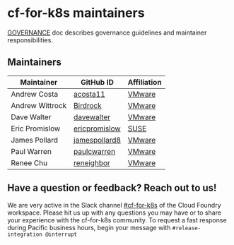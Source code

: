# cf-for-k8s maintainers

[GOVERNANCE](GOVERNANCE.md) doc describes governance guidelines and maintainer responsibilities.

## Maintainers

| Maintainer | GitHub ID | Affiliation |
| --------------- | --------- | ----------- |
| Andrew Costa | [acosta11](https://github.com/acosta11) | [VMware](https://www.github.com/vmware/) |
| Andrew Wittrock | [Birdrock](https://github.com/Birdrock) | [VMware](https://www.github.com/vmware/) |
| Dave Walter | [davewalter](https://github.com/davewalter) | [VMware](https://www.github.com/vmware/) |
| Eric Promislow | [ericpromislow](https://github.com/ericpromislow/) | [SUSE](https://www.github.com/SUSE/) |
| James Pollard | [jamespollard8](https://github.com/jamespollard8) | [VMware](https://www.github.com/vmware/) |
| Paul Warren | [paulcwarren](https://github.com/paulcwarren) | [VMware](https://www.github.com/vmware/) |
| Renee Chu | [reneighbor](https://github.com/reneighbor) | [VMware](https://www.github.com/vmware/) |

## Have a question or feedback? Reach out to us!

We are very active in the Slack channel [#cf-for-k8s](https://cloudfoundry.slack.com/archives/CH9LF6V1P) of the Cloud Foundry workspace. Please hit us up with any questions you may have or to share your experience with the cf-for-k8s community. To request a fast response during Pacific business hours, begin your message with `#release-integration @interrupt`
